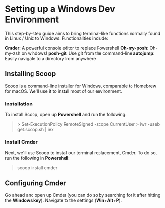 # Setting up a Windows Dev Environment

This step-by-step guide aims to bring terminal-like functions normally found in Linux / Unix to Windows. Functionalities include:

**Cmder**: A powerful console editor to replace Powershell
**Oh-my-posh**: Oh-my-zsh on windows!
**posh-git**: Use git from the command-line
**autojump**: Easily navigate to a directory from anywhere

## Installing Scoop

Scoop is a command-line installer for Windows, comparable to Homebrew for macOS. We'll use it to install most of our environment.

### Installation

To install Scoop, open up **Powershell** and run the following:
> \> Set-ExecutionPolicy RemoteSigned -scope CurrentUser
> \> iwr -useb get.scoop.sh | iex

### Install Cmder

Next, we'll use Scoop to install our terminal replacement, Cmder.
To do so, run the following in **Powershell**:
> scoop install cmder

## Configuring Cmder

Go ahead and open up Cmder (you can do so by searching for it after hitting the **Windows key**).
Navigate to the settings (**Win**+**Alt**+**P**).
